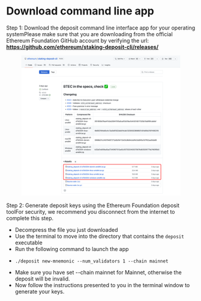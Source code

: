 # Download command line app



Step 1: Download the deposit command line interface app for your operating systemPlease make sure that you are downloading from the official Ethereum Foundation GitHub account by verifying the url: **https://github.com/ethereum/staking-deposit-cli/releases/**



<figure><img src="../../.gitbook/assets/image (3) (1) (1).png" alt=""><figcaption></figcaption></figure>

Step 2: Generate deposit keys using the Ethereum Foundation deposit toolFor security, we recommend you disconnect from the internet to complete this step.

* Decompress the file you just downloaded
* Use the terminal to move into the directory that contains the `deposit` executable
* Run the following command to launch the app
* ```
  ./deposit new-mnemonic --num_validators 1 --chain mainnet 
  ```
* Make sure you have set --chain mainnet for Mainnet, otherwise the deposit will be invalid.
* Now follow the instructions presented to you in the terminal window to generate your keys.

